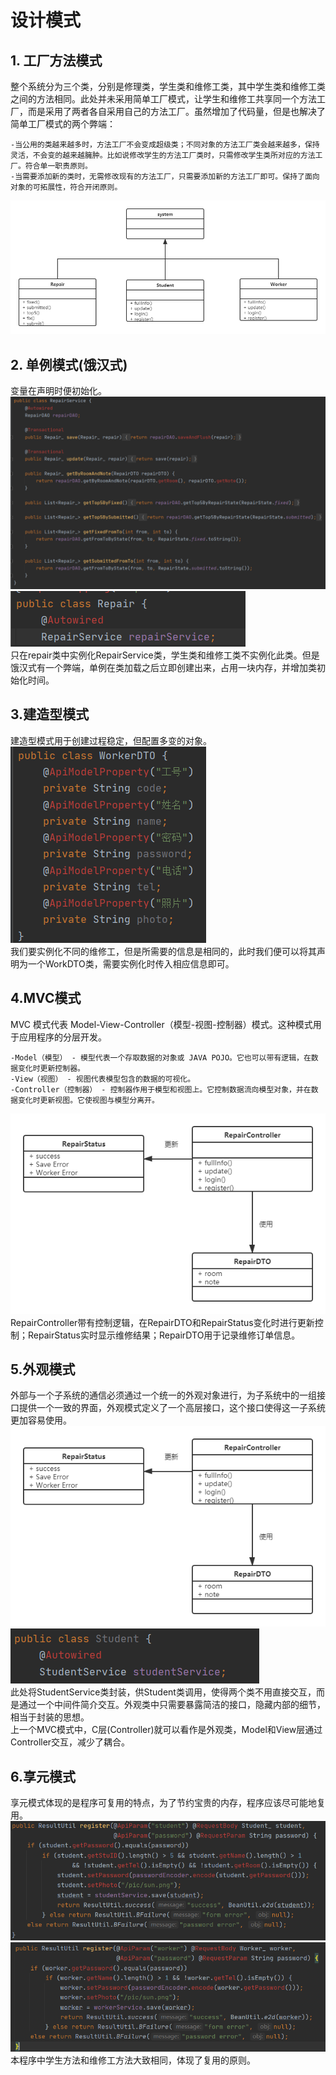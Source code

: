 # 设计模式
## 1. 工厂方法模式
整个系统分为三个类，分别是修理类，学生类和维修工类，其中学生类和维修工类之间的方法相同。此处并未采用简单工厂模式，让学生和维修工共享同一个方法工厂，而是采用了两者各自采用自己的方法工厂。虽然增加了代码量，但是也解决了简单工厂模式的两个弊端：
    
    -当公用的类越来越多时，方法工厂不会变成超级类；不同对象的方法工厂类会越来越多，保持灵活，不会变的越来越臃肿。比如说修改学生的方法工厂类时，只需修改学生类所对应的方法工厂。符合单一职责原则。
    -当需要添加新的类时，无需修改现有的方法工厂，只需要添加新的方法工厂即可。保持了面向对象的可拓展性，符合开闭原则。
![工厂方法模式.png](https://github.com/GRHSXY/software-design-architecture/blob/master/%E8%AE%BE%E8%AE%A1%E6%A8%A1%E5%BC%8F%E5%9B%BE%E7%89%87/%E5%B7%A5%E5%8E%82%E6%96%B9%E6%B3%95%E6%A8%A1%E5%BC%8F.png)
## 2. 单例模式(饿汉式)
变量在声明时便初始化。
![RepairService.png](https://github.com/GRHSXY/software-design-architecture/blob/GRH/%E8%AE%BE%E8%AE%A1%E6%A8%A1%E5%BC%8F%E5%9B%BE%E7%89%87/RepairService.png)
![RepairService_instance.png](https://github.com/GRHSXY/software-design-architecture/blob/GRH/%E8%AE%BE%E8%AE%A1%E6%A8%A1%E5%BC%8F%E5%9B%BE%E7%89%87/RepairService_instance.png)  
只在repair类中实例化RepairService类，学生类和维修工类不实例化此类。但是饿汉式有一个弊端，单例在类加载之后立即创建出来，占用一块内存，并增加类初始化时间。
## 3.建造型模式  
建造型模式用于创建过程稳定，但配置多变的对象。
![WorkerDTO.png](https://github.com/GRHSXY/software-design-architecture/blob/GRH/%E8%AE%BE%E8%AE%A1%E6%A8%A1%E5%BC%8F%E5%9B%BE%E7%89%87/WorkerDTO.png)  
我们要实例化不同的维修工，但是所需要的信息是相同的，此时我们便可以将其声明为一个WorkDTO类，需要实例化时传入相应信息即可。
## 4.MVC模式  
MVC 模式代表 Model-View-Controller（模型-视图-控制器）模式。这种模式用于应用程序的分层开发。

    -Model（模型） - 模型代表一个存取数据的对象或 JAVA POJO。它也可以带有逻辑，在数据变化时更新控制器。
    -View（视图） - 视图代表模型包含的数据的可视化。
    -Controller（控制器） - 控制器作用于模型和视图上。它控制数据流向模型对象，并在数据变化时更新视图。它使视图与模型分离开。

![MVC模式.png](https://github.com/GRHSXY/software-design-architecture/blob/GRH/%E8%AE%BE%E8%AE%A1%E6%A8%A1%E5%BC%8F%E5%9B%BE%E7%89%87/MVC%E6%A8%A1%E5%BC%8F.png)  
RepairController带有控制逻辑，在RepairDTO和RepairStatus变化时进行更新控制；RepairStatus实时显示维修结果；RepairDTO用于记录维修订单信息。
## 5.外观模式  
外部与一个子系统的通信必须通过一个统一的外观对象进行，为子系统中的一组接口提供一个一致的界面，外观模式定义了一个高层接口，这个接口使得这一子系统更加容易使用。
![StudentService.png](https://github.com/GRHSXY/software-design-architecture/blob/GRH/%E8%AE%BE%E8%AE%A1%E6%A8%A1%E5%BC%8F%E5%9B%BE%E7%89%87/MVC%E6%A8%A1%E5%BC%8F.png)
![Student.png](https://github.com/GRHSXY/software-design-architecture/blob/GRH/%E8%AE%BE%E8%AE%A1%E6%A8%A1%E5%BC%8F%E5%9B%BE%E7%89%87/Student.png)  
此处将StudentService类封装，供Student类调用，使得两个类不用直接交互，而是通过一个中间件简介交互。外观类中只需要暴露简洁的接口，隐藏内部的细节，相当于封装的思想。  
上一个MVC模式中，C层(Controller)就可以看作是外观类，Model和View层通过Controller交互，减少了耦合。  
## 6.享元模式
享元模式体现的是程序可复用的特点，为了节约宝贵的内存，程序应该尽可能地复用。
![student_register.png](https://github.com/GRHSXY/software-design-architecture/blob/GRH/%E8%AE%BE%E8%AE%A1%E6%A8%A1%E5%BC%8F%E5%9B%BE%E7%89%87/student_register.png)
![worker_register.png](https://github.com/GRHSXY/software-design-architecture/blob/GRH/%E8%AE%BE%E8%AE%A1%E6%A8%A1%E5%BC%8F%E5%9B%BE%E7%89%87/worker_register.png)  
本程序中学生方法和维修工方法大致相同，体现了复用的原则。